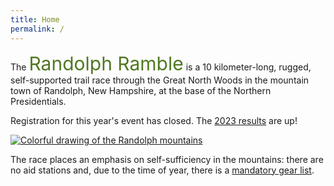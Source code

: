```yaml
---
title: Home
permalink: /
---
```


The <span style="font-size: 30px; color: #507822;">
Randolph Ramble</span> is a 10 kilometer-long, rugged, self-supported trail race through the Great North Woods in the mountain town of Randolph, New Hampshire, at the base of the Northern Presidentials.

Registration for this year's event has closed. The [2023 results](/results/) are up!

[![Colorful drawing of the Randolph mountains](/images/header-image-news.png)](https://www.facebook.com/randolphramblerace/)

The race places an emphasis on self-sufficiency in the mountains: there are no aid stations and, due to the time of year, there is a [mandatory gear list](/important-info/).
